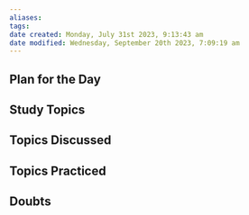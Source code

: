 ```yaml
---
aliases: 
tags: 
date created: Monday, July 31st 2023, 9:13:43 am
date modified: Wednesday, September 20th 2023, 7:09:19 am
---
```


## Plan for the Day

## Study Topics

## Topics Discussed

## Topics Practiced

## Doubts